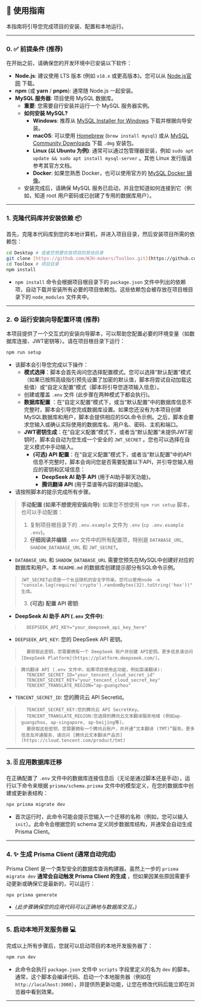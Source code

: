 ## 🚀 使用指南

本指南将引导您完成项目的安装、配置和本地运行。

---

### 0. ✅ 前提条件 (推荐)

在开始之前，请确保您的开发环境中已安装以下软件：

* **Node.js**: 建议使用 LTS 版本 (例如 `v18.x` 或更高版本)。您可以从 [Node.js官网](https://nodejs.org/) 下载。
* **npm** (或 **yarn** / **pnpm**): 通常随 Node.js 一起安装。
* **MySQL 服务器**: 项目使用 MySQL 数据库。
    * **重要**: 您需要自行安装并运行一个 MySQL 服务器实例。
    * **如何安装 MySQL?**
        * **Windows**: 推荐从 [MySQL Installer for Windows](https://dev.mysql.com/downloads/installer/) 下载并根据向导安装。
        * **macOS**: 可以使用 [Homebrew](https://brew.sh/) (`brew install mysql`)
          或从 [MySQL Community Downloads](https://dev.mysql.com/downloads/mysql/) 下载 `.dmg` 安装包。
        * **Linux (以 Ubuntu 为例)**: 通常可以通过包管理器安装，例如 `sudo apt update && sudo apt install mysql-server`
          。其他 Linux 发行版请参考其官方文档。
        * **Docker**: 如果您熟悉 Docker，也可以使用官方的 [MySQL Docker 镜像](https://hub.docker.com/_/mysql)。
    * 安装完成后，请确保 MySQL 服务已启动，并且您知道如何连接到它（例如，知道 root 用户密码或已创建了专用的数据库用户）。

---

### 1. 克隆代码库并安装依赖 📦

首先，克隆本代码库到您的本地计算机，并进入项目目录，然后安装项目所需的依赖包：

```bash
cd Desktop # 或者您想要存放项目的其他目录
git clone [https://github.com/WJH-makers/Toolbox.git](https://github.com/WJH-makers/Toolbox.git) # 克隆代码库
cd Toolbox # 项目目录
npm install
```

* `npm install` 命令会根据项目根目录下的 `package.json` 文件中列出的依赖项，自动下载并安装所有必要的项目依赖包。这些依赖包会被存放在项目根目录下的
  `node_modules` 文件夹中。

---

### 2. ⚙️ 运行安装向导配置环境 (推荐)

本项目提供了一个交互式的安装向导脚本，可以帮助您配置必要的环境变量（如数据库连接、JWT密钥等）。请在项目根目录下运行：

```bash
npm run setup
```
* 该脚本会引导您完成以下操作：
    * **模式选择**：脚本会首先询问您选择配置模式。您可以选择“默认配置”模式（如果已按照高级指引预先设置了加密的默认值，脚本将尝试自动加载这些值）或“自定义配置”模式（脚本将引导您逐项输入信息）。
    * 创建或覆盖 `.env` 文件 (此步骤在两种模式下都会执行)。
  * **数据库配置**
    ：在“自定义配置”模式下，或当“默认配置”中的数据库信息不完整时，脚本会引导您完成数据库设置。如果您还没有为本项目创建MySQL数据库和用户，脚本会提供相应的SQL命令示例。之后，脚本会要求您输入或确认实际使用的数据库名、用户名、密码、主机和端口。
  * **JWT密钥生成**：在“自定义配置”模式下，或者当“默认配置”未提供JWT密钥时，脚本会自动为您生成一个安全的 `JWT_SECRET`
    。您也可以选择在自定义模式中手动输入。
    * **(可选) API 配置**：在“自定义配置”模式下，或者当“默认配置”中的API信息不完整时，脚本会询问您是否需要配置以下API，并引导您输入相应的密钥和区域信息：
        * **DeepSeek AI 助手 API** (用于AI助手聊天功能)。
        * **腾讯翻译 API** (用于菜谱等内容的翻译功能)。
* 请按照脚本的提示完成所有步骤。

> **手动配置 (如果不想使用安装向导)**:
> 如果您不想使用 `npm run setup` 脚本，也可以手动配置：
> 1. 复制项目根目录下的 `.env.example` 文件为 `.env` (`cp .env.example .env`)。
> 2. **仔细阅读并编辑** `.env` 文件中的所有配置项，特别是 `DATABASE_URL`, `SHADOW_DATABASE_URL` 和 `JWT_SECRET`。

* `DATABASE_URL` 和 `SHADOW_DATABASE_URL` 需要您预先在MySQL中创建好对应的数据库和用户。本 `README.md` 的数据库创建提示部分有SQL命令示例。

>     JWT_SECRET必须是一个长且随机的安全字符串。您可以使用node -e "console.log(require('crypto').randomBytes(32).toString('hex'))" 生成。
> 3. **(可选) 配置 API 密钥**:

* **DeepSeek AI 助手 API (`.env` 文件中)**:
>       DEEPSEEK_API_KEY="your_deepseek_api_key_here"
>
* `DEEPSEEK_API_KEY`: 您的 DeepSeek API 密钥。

>       要获取此密钥，您需要拥有一个 DeepSeek 账户并创建 API密钥。更多信息请访问 [DeepSeek Platform](https://platform.deepseek.com/)。

>     腾讯翻译 API (.env 文件中，如果项目使用此功能，例如菜谱翻译):
>       TENCENT_SECRET_ID="your_tencent_cloud_secret_id"
>       TENCENT_SECRET_KEY="your_tencent_cloud_secret_key"
>       TENCENT_TRANSLATE_REGION="ap-guangzhou"
>
>
* `TENCENT_SECRET_ID`: 您的腾讯云 API SecretId。

>       TENCENT_SECRET_KEY:您的腾讯云 API SecretKey。
>       TENCENT_TRANSLATE_REGION:您选择的腾讯云文本翻译服务地域 (例如ap-guangzhou, ap-singapore, ap-beijing等)。
>       要获取这些密钥，您需要拥有一个腾讯云账户，并开通“文本翻译 (TMT)”服务。更多信息及开通服务，请访问 [腾讯云文本翻译产品页](https://cloud.tencent.com/product/tmt)
---

### 3. 🗄️ 应用数据库迁移

在正确配置了 `.env` 文件中的数据库连接信息后（无论是通过脚本还是手动），运行以下命令来根据 `prisma/schema.prisma`
文件中的模型定义，在您的数据库中创建或更新表结构：

```bash
npx prisma migrate dev
```

* 首次运行时，此命令可能会提示您输入一个迁移的名称（例如，您可以输入 `init`）。此命令会根据您的 schema 定义同步数据库结构，并通常会自动生成
  Prisma Client。

---

### 4. ✨ 生成 Prisma Client (通常自动完成)

Prisma Client 是一个类型安全的数据库查询构建器。虽然上一步的 `prisma migrate dev` **通常会自动触发 Prisma Client 的生成**
，但如果因某些原因需要手动更新或确保它是最新的，可以运行：

```bash
npx prisma generate
```
* *(此步骤确保您的应用代码可以正确地与数据库交互。)*

---

### 5. 启动本地开发服务器 💻

完成以上所有步骤后，您就可以启动项目的本地开发服务器了：

```bash
npm run dev
```

* 此命令会执行 `package.json` 文件中 `scripts` 字段里定义的名为 `dev` 的脚本。通常，这个脚本会编译代码、启动一个本地服务器（例如在
  `http://localhost:3000`），并提供热更新功能，让您在修改代码后能立即在浏览器中看到效果。

---
